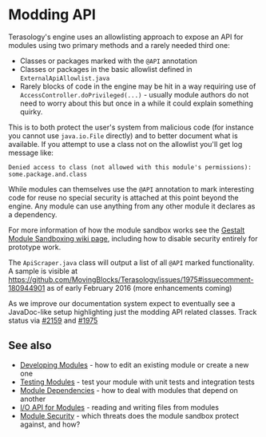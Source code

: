 Modding API
=================

Terasology's engine uses an allowlisting approach to expose an API for modules using two primary methods and a rarely needed third one:

* Classes or packages marked with the `@API` annotation
* Classes or packages in the basic allowlist defined in `ExternalApiAllowlist.java`
* Rarely blocks of code in the engine may be hit in a way requiring use of `AccessController.doPrivileged(...)` - usually module authors do not need to worry about this but once in a while it could explain something quirky.

This is to both protect the user's system from malicious code (for instance you cannot use `java.io.File` directly) and to better document what is available. If you attempt to use a class not on the allowlist you'll get log message like:

`Denied access to class (not allowed with this module's permissions): some.package.and.class`

While modules can themselves use the `@API` annotation to mark interesting code for reuse no special security is attached at this point beyond the engine. Any module can use anything from any other module it declares as a dependency.

For more information of how the module sandbox works see the [Gestalt Module Sandboxing wiki page](https://github.com/MovingBlocks/gestalt/wiki/Module%20Sandboxing), including how to disable security entirely for prototype work.

The `ApiScraper.java` class will output a list of all `@API` marked functionality. A sample is visible at https://github.com/MovingBlocks/Terasology/issues/1975#issuecomment-180944901 as of early February 2016 (more enhancements coming)

As we improve our documentation system expect to eventually see a JavaDoc-like setup highlighting just the modding API related classes. Track status via [#2159](https://github.com/MovingBlocks/Terasology/issues/2159) and [#1975](https://github.com/MovingBlocks/Terasology/issues/1975)

## See also

* [Developing Modules](Developing-Modules.md) - how to edit an existing module or create a new one
* [Testing Modules](Testing-Modules.md) - test your module with unit tests and integration tests
* [Module Dependencies](Module-Dependencies.md) - how to deal with modules that depend on another
* [I/O API for Modules](IO-API-for-Modules.md) - reading and writing files from modules
* [Module Security](Module-Security.md) - which threats does the module sandbox protect against, and how?
